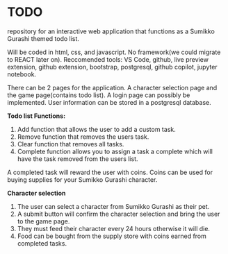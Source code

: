 # TODO
repository for an interactive web application that functions as a Sumikko Gurashi themed todo list.

Will be coded in html, css, and javascript. No framework(we could migrate to REACT later on). 
Reccomended tools: VS Code, github, live preview extension, github extension, bootstrap, postgresql, github copilot, jupyter notebook.   

There can be 2 pages for the application. A character selection page and the game page(contains todo list). A login page can possibly be implemented. 
User information can be stored in a postgresql database. 

**Todo list Functions:**
1. Add function that allows the user to add a custom task.
2. Remove function that removes the users task.
3. Clear function that removes all tasks.
4. Complete function allows you to assign a task a complete which will have the task removed from the users list.

A completed task will reward the user with coins. Coins can be used for buying supplies for your Sumikko Gurashi character.

**Character selection**
1. The user can select a character from Sumikko Gurashi as their pet. 
2. A submit button will confirm the character selection and bring the user to the game page. 
3. They must feed their character every 24 hours otherwise it will die.
4. Food can be bought from the supply store with coins earned from completed tasks. 




